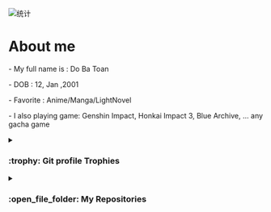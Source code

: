 <!DOCTYPE html>
<html>
<head>
</head>
<body>

![统计](https://count.getloli.com/get/@AMVND?theme=gelbooru)

<h1>About me </h1>
<p>- My full name is : Do Ba Toan </p>
<p>- DOB :  12, Jan ,2001</p>
<p>- Favorite : Anime/Manga/LightNovel </p>
<p>- I also playing game: Genshin Impact, Honkai Impact 3, Blue Archive, ... any gacha game </p>
	
<details><summary> <h3> :trophy: Git profile Trophies </h3></summary>

----
	
<p align="center"> <a href="https://github.com/AMVND/github-profile-trophy"><img src="https://github-profile-trophy.vercel.app/?username=AMVND&layout=compact&theme=tokyonight&column=6&margin-w=15&margin-h=15" alt="AMVND" /></a> </p>

</details>
	
<details><summary><h3> :open_file_folder: My Repositories </h3></summary>

----
</body>
</html>


<h1>Status</h1>
<div align="center">

![AMVND's STATS](https://github-readme-stats.vercel.app/api?username=AMVND&show_icons=true&theme=radical)
	![Top Langs](https://github-readme-stats.vercel.app/api/top-langs/?username=AMVND&theme=radical)
	
</div>
<!---
AMVND/AMVND is a ✨ special ✨ repository because its `README.md` (this file) appears on your GitHub profile.
You can click the Preview link to take a look at your changes.
--->

